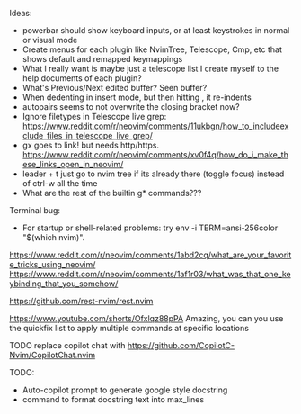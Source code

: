 Ideas:
- powerbar should show keyboard inputs, or at least keystrokes in normal or visual mode
- Create menus for each plugin like NvimTree, Telescope, Cmp, etc that shows default and remapped keymappings
- What I really want is maybe just a telescope list I create myself to the help documents of each plugin?
- What's Previous/Next edited buffer? Seen buffer?
- When dedenting in insert mode, but then hitting <CR>, it re-indents
- autopairs seems to not overwrite the closing bracket now?
- Ignore filetypes in Telescope live grep: https://www.reddit.com/r/neovim/comments/11ukbgn/how_to_includeexclude_files_in_telescope_live_grep/
- gx goes to link! but needs http/https. https://www.reddit.com/r/neovim/comments/xv0f4q/how_do_i_make_these_links_open_in_neovim/
- leader + t just go to nvim tree if its already there (toggle focus) instead of ctrl-w all the time
- What are the rest of the builtin g* commands???


Terminal bug:
- For startup or shell-related problems: try env -i TERM=ansi-256color "$(which nvim)".


https://www.reddit.com/r/neovim/comments/1abd2cq/what_are_your_favorite_tricks_using_neovim/
https://www.reddit.com/r/neovim/comments/1af1r03/what_was_that_one_keybinding_that_you_somehow/

https://github.com/rest-nvim/rest.nvim

https://www.youtube.com/shorts/Ofxlqz88pPA
Amazing, you can you use the quickfix list to apply multiple commands at specific locations

TODO replace copilot chat with https://github.com/CopilotC-Nvim/CopilotChat.nvim


TODO:
- Auto-copilot prompt to generate google style docstring
- command to format docstring text into max_lines

